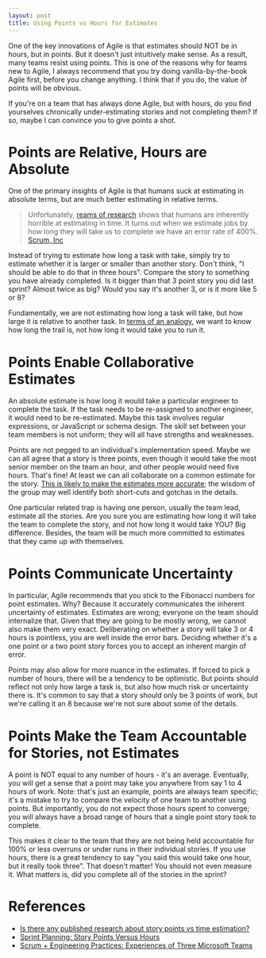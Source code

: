 ```yaml
---
layout: post
title: Using Points vs Hours for Estimates
---
```


One of the key innovations of Agile is that estimates should NOT be in hours,
but in points. But it doesn't just intuitively make sense. As a result, many
teams resist using points. This is one of the reasons why for teams new to
Agile, I always recommend that you try doing vanilla-by-the-book Agile first,
before you change anything. I think that if you do, the value of points will be
obvious.

If you're on a team that has always done Agile, but with hours, do you find
yourselves chronically under-estimating stories and not completing them? If so,
maybe I can convince you to give points a shot.


# Points are Relative, Hours are Absolute

One of the primary insights of Agile is that humans suck at estimating in
absolute terms, but are much better estimating in relative terms.

> Unfortunately, [reams of research](http://pm.stackexchange.com/questions/11675/is-there-any-published-research-about-story-points-vs-time-estimation) shows that humans are inherently horrible at
estimating in time. It turns out when we estimate jobs by how long they will
take us to complete we have an error rate of 400%. [Scrum, Inc](https://www.scruminc.com/points-vs-hours/)

Instead of trying to estimate how long a task with take, simply try to estimate
whether it is larger or smaller than another story. Don't think, "I should be
able to do that in three hours". Compare the story to something you have already
completed. Is it bigger than that 3 point story you did last sprint? Almost
twice as big? Would you say it's another 3, or is it more like 5 or 8?

Fundamentally, we are not estimating how long a task will take, but how large
it is relative to another task. In [terms of an analogy](https://www.mountaingoatsoftware.com/blog/the-main-benefit-of-story-points),
we want to know how long the trail is, not how long it would take you to run it.


# Points Enable Collaborative Estimates

An absolute estimate is how long it would take a particular engineer to complete
the task. If the task needs to be re-assigned to another engineer, it would need
to be re-estimated. Maybe this task involves regular expressions, or JavaScript
or schema design. The skill set between your team members is not uniform; they
will all have strengths and weaknesses.

Points are not pegged to an individual's implementation speed. Maybe we can all
agree that a story is three points, even though it would take the most senior
member on the team an hour, and other people would need five hours. That's fine!
At least we can all collaborate on a common estimate for the story. [This is
likely to make the estimates more accurate](https://www.mountaingoatsoftware.com/blog/dont-equate-story-points-to-hours);
the wisdom of the group may well identify both short-cuts and gotchas in the
details.

One particular related trap is having one person, usually the team lead, estimate
all the stories. Are you sure you are estimating how long it will take the team
to complete the story, and not how long it would take YOU? Big difference.
Besides, the team will be much more committed to estimates that they came up
with themselves.


# Points Communicate Uncertainty

In particular, Agile recommends that you stick to the Fibonacci numbers for
point estimates. Why? Because it accurately communicates the inherent
uncertainty of estimates. Estimates are wrong; everyone on the team should
internalize that. Given that they are going to be mostly wrong, we cannot also
make them very exact. Deliberating on whether a story will take 3 or 4 hours is
pointless, you are well inside the error bars. Deciding whether it's a one
point or a two point story forces you to accept an inherent margin of error.

Points may also allow for more nuance in the estimates. If forced to pick a
number of hours, there will be a tendency to be optimistic. But points should
reflect not only how large a task is, but also how much risk or uncertainty
there is. It's common to say that a story should only be 3 points of work, but
we're calling it an 8 because we're not sure about some of the details.


# Points Make the Team Accountable for Stories, not Estimates

A point is NOT equal to any number of hours - it's an average. Eventually, you
will get a sense that a point may take you anywhere from say 1 to 4 hours of
work. Note: that's just an example, points are always team specific; it's a
mistake to try to compare the velocity of one team to another using points.
But importantly, you do not expect those hours spent to converge; you will always
have a broad range of hours that a single point story took to complete.

This makes it clear to the team that they are not being held accountable for
100% or less overruns or under runs in their individual stories. If you use
hours, there is a great tendency to say "you said this would take one hour, but
it really took three". That doesn't matter! You should not even measure it.
What matters is, did you complete all of the stories in the sprint?


# References

- [Is there any published research about story points vs time estimation?](http://pm.stackexchange.com/questions/11675/is-there-any-published-research-about-story-points-vs-time-estimation)
- [Sprint Planning: Story Points Versus Hours](https://www.infoq.com/news/2009/09/story-points-versus-hours)
- [Scrum + Engineering Practices: Experiences of Three Microsoft Teams](https://collaboration.csc.ncsu.edu/laurie/Papers/ESEM11_SCRUM_Experience_CameraReady.pdf)
